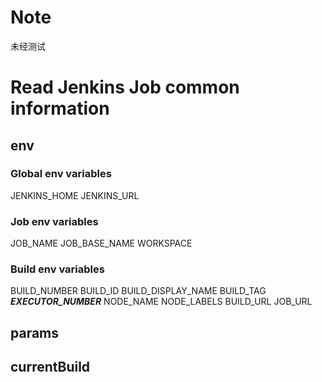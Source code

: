 # Note
未经测试
# Read Jenkins Job common information
## env
### Global env variables
JENKINS_HOME JENKINS_URL
### Job env variables
JOB_NAME JOB_BASE_NAME  WORKSPACE

### Build env variables
BUILD_NUMBER BUILD_ID BUILD_DISPLAY_NAME  BUILD_TAG ***EXECUTOR_NUMBER*** NODE_NAME NODE_LABELS
BUILD_URL JOB_URL


## params

## currentBuild
